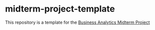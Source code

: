 # midterm-project-template
This repository is a template for the [Business Analytics Midterm Project]()

